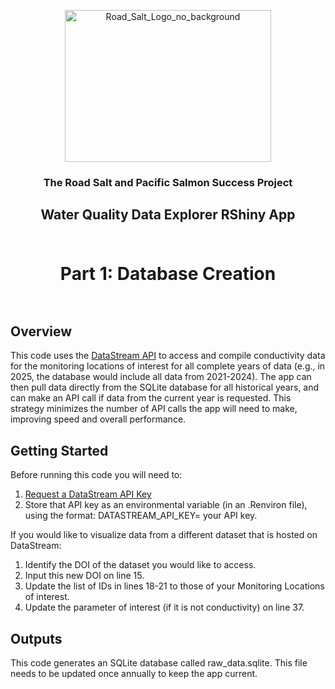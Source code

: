 <p align="center">
<img width="330" height="243" alt="Road_Salt_Logo_no_background" src="https://github.com/user-attachments/assets/ce0bc499-e2bb-44fa-aa2b-e190f03c90b6" />
</p>
<h3 align="center">The Road Salt and Pacific Salmon Success Project</h3>
<h2 align="center">
  <a>Water Quality Data Explorer RShiny App</a>
  <br><br>
</h2>
<h1 align="center">
  <a>Part 1: Database Creation</a>
  <br><br>
</h1>
<h2>Overview</h2>
<p>
This code uses the <a href="https://github.com/datastreamapp/api-docs">DataStream API</a> to access and compile conductivity data for the monitoring locations of interest for all complete years of data (e.g., in 2025, the database would include all data from 2021-2024). The app can then pull data directly from the SQLite database for all historical years, and can make an API call if data from the current year is requested. This strategy minimizes the number of API calls the app will need to make, improving speed and overall performance. 
</p>
<h2>Getting Started</h2>
<p>
Before running this code you will need to:

  1. <a href="https://docs.google.com/forms/d/1SjPVeblz2QFaghpiBZPZKOVNKXgw5UMnAtJLJS1tQYI/viewform?edit_requested=true">Request a DataStream API Key</a>
  2. Store that API key as an environmental variable (in an .Renviron file), using the format: DATASTREAM_API_KEY= your API key.

If you would like to visualize data from a different dataset that is hosted on DataStream:

  1. Identify the DOI of the dataset you would like to access.
  2. Input this new DOI on line 15.
  3. Update the list of IDs in lines 18-21 to those of your Monitoring Locations of interest.
  4. Update the parameter of interest (if it is not conductivity) on line 37.
</p>
<h2>Outputs</h2>
<p>
This code generates an SQLite database called raw_data.sqlite. This file needs to be updated once annually to keep the app current. 

